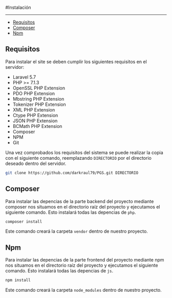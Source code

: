 #Instalación

---

- [Requisitos](#requisitos)
- [Composer](#composer)
- [Npm](#npm)
  

<a name="requisitos"></a>

## Requisitos

Para instalar el site se deben cumplir los siguientes requisitos en el servidor:

- Laravel 5.7
- PHP >= 7.1.3
- OpenSSL PHP Extension
- PDO PHP Extension
- Mbstring PHP Extension
- Tokenizer PHP Extension
- XML PHP Extension
- Ctype PHP Extension
- JSON PHP Extension
- BCMath PHP Extension
- Composer
- NPM
- Git

Una vez comprobados los requisitos del sistema se puede realizar la copia con el siguiente comando, reemplazando `DIRECTORIO` por el directorio deseado dentro del servidor.

```bash
git clone https://github.com/darkraul79/PGS.git DIRECTORIO
```

<a name="composer"></a>
## Composer

Para instalar las depencias de la parte backend del proyecto mediante composer nos situamos en el directorio raíz del proyecto y ejecutamos el siguiente comando. Esto instalará todas las depencias de `php`.

```bash
composer install
```

Este comando creará la carpeta `vendor` dentro de nuestro proyecto.

<a name="npm"></a>

## Npm

Para instalar las depencias de la parte frontend del proyecto mediante npm nos situamos en el directorio raíz del proyecto y ejecutamos el siguiente comando. Esto instalará todas las depencias de `js`.

```bash
npm install
```

Este comando creará la carpeta `node_modules` dentro de nuestro proyecto.
